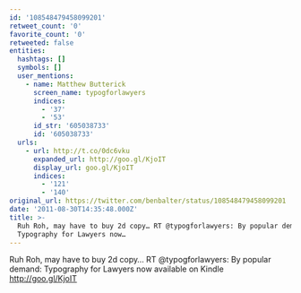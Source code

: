 ```yaml
---
id: '108548479458099201'
retweet_count: '0'
favorite_count: '0'
retweeted: false
entities:
  hashtags: []
  symbols: []
  user_mentions:
    - name: Matthew Butterick
      screen_name: typogforlawyers
      indices:
        - '37'
        - '53'
      id_str: '605038733'
      id: '605038733'
  urls:
    - url: http://t.co/0dc6vku
      expanded_url: http://goo.gl/KjoIT
      display_url: goo.gl/KjoIT
      indices:
        - '121'
        - '140'
original_url: https://twitter.com/benbalter/status/108548479458099201
date: '2011-08-30T14:35:48.000Z'
title: >-
  Ruh Roh, may have to buy 2d copy… RT @typogforlawyers: By popular demand:
  Typography for Lawyers now…
---
```


Ruh Roh, may have to buy 2d copy… RT @typogforlawyers: By popular demand: Typography for Lawyers now available on Kindle http://goo.gl/KjoIT